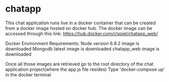 # chatapp

This chat application runs live in a docker container that can be created from a docker image hosted on docker hub.
The docker image can be accessed through this link: https://hub.docker.com/r/spiel/chatapp_web/

Docker Environment Requirements:
Node version 6.9.2 image is downloaded
Mongodb latest image is downloaded
chatapp_web image is downloaded

Once all those images are retrieved go to the root directory of the chat application project(where the app.js file resides) 
Type 'docker-compose up' in the docker terminal
